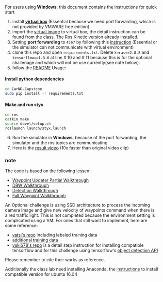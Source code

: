 For users using **Windows**, this document contains the instructions for quick start:
1. Install [**virtual box**](https://www.virtualbox.org/wiki/Downloads) (Essential because we need port forwarding, which is not provided by VMWARE free edition)
2. Import the [virtual image](https://s3-us-west-1.amazonaws.com/udacity-selfdrivingcar/Udacity_VM_Base_V1.0.0.zip) to virtual box, the detail instruction can be found from the [class](https://classroom.udacity.com/nanodegrees/nd013/parts/b9040951-b43f-4dd3-8b16-76e7b52f4d9d/modules/85ece059-1351-4599-bb2c-0095d6534c8c/lessons/23b85cf1-bc20-469e-b34b-d321e677d91c/concepts/8c742938-8436-4d3d-9939-31e40284e7a6). The Ros Kinetic version already installed.
3. Setting **port forwarding** to `4567` by following this [instruction](https://s3-us-west-1.amazonaws.com/udacity-selfdrivingcar/files/Port+Forwarding.pdf) (Essential or the simulator can not communicate with virtual environment)
4. clone this repo and open `requirements.txt`. Delete `keras==2.0.8` and `tensorflow==1.3.0` at line # 10 and # 11 because this is for the optional challenage and which will not be use currently(see note below).
5. follow the [README](https://github.com/kaorusha/CarND-Capstone/blob/project/README.md#usage) Usage:
#### Install python dependencies
```sh
cd CarND-Capstone
sudo pip install -r requirements.txt
```
#### Make and run styx
```sh
cd ros
catkin_make
source devel/setup.sh
roslaunch launch/styx.launch
```
6. Run the simulator in **Windows**, because of the port forwarding, the simulator and the ros topics are communicating
7. Here is the [result video](result.mp4) (10x faster than original video clip)
### note 
The code is based on the following lessen:
* [Waypoint Updater Partial Walkthrough](https://classroom.udacity.com/nanodegrees/nd013/parts/b9040951-b43f-4dd3-8b16-76e7b52f4d9d/modules/85ece059-1351-4599-bb2c-0095d6534c8c/lessons/01cf7801-7665-4dc5-a800-2a9cca06b38b/concepts/e4ed7b44-6330-48a2-bfb0-fd65fff1b4d1)
* [DBW Walkthrough](https://classroom.udacity.com/nanodegrees/nd013/parts/b9040951-b43f-4dd3-8b16-76e7b52f4d9d/modules/85ece059-1351-4599-bb2c-0095d6534c8c/lessons/01cf7801-7665-4dc5-a800-2a9cca06b38b/concepts/6546d82d-6028-4210-a4b0-9d559662a881)
* [Detection Walkthrough](https://classroom.udacity.com/nanodegrees/nd013/parts/b9040951-b43f-4dd3-8b16-76e7b52f4d9d/modules/85ece059-1351-4599-bb2c-0095d6534c8c/lessons/01cf7801-7665-4dc5-a800-2a9cca06b38b/concepts/1776782c-5f60-4ada-b224-319cc61ef202)
* [Full Waypoint Walkthrough](https://classroom.udacity.com/nanodegrees/nd013/parts/b9040951-b43f-4dd3-8b16-76e7b52f4d9d/modules/85ece059-1351-4599-bb2c-0095d6534c8c/lessons/01cf7801-7665-4dc5-a800-2a9cca06b38b/concepts/6e0119de-5a6f-4c62-a22b-a0659d0d235e)

An Optional challenge is using SSD architecture to process the incoming camera image and give new velocity of waypoints command when there is a red traffic light. This is not completed because the environment setting is complicated using a VM. For ones that still want to implement, here are some reference:
* [vatsl's repo](https://github.com/vatsl/TrafficLight_Detection-TensorFlowAPI) including lebeled training data
* [additional training data](https://www.uni-ulm.de/en/in/driveu/projects/driveu-traffic-light-dataset/)
* [yuki678's repo](https://github.com/yuki678/driving-object-detection) is a detail step instruction for installing compatible tensorflow and for this challenge using tensorflow's [object detection API](https://github.com/tensorflow/models/tree/master/research/object_detection)

Please remember to cite their works as reference.

Additionally the class lab need installing Anaconda, the [instructions](https://codertw.com/%E7%A8%8B%E5%BC%8F%E8%AA%9E%E8%A8%80/402614/) to install compatible version for ubuntu 16.04 
